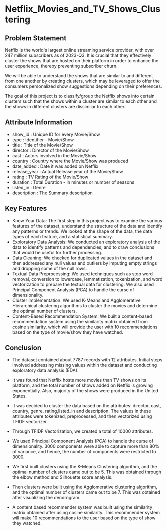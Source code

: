 # Netflix_Movies_and_TV_Shows_Clustering

## Problem Statement

Netflix is the world's largest online streaming service provider, with over 247 million subscribers as of 2023-Q3. It is crucial that they effectively cluster the shows that are hosted on their platform in order to enhance the user experience, thereby preventing subscriber churn.

We will be able to understand the shows that are similar to and different from one another by creating clusters, which may be leveraged to offer the consumers personalized show suggestions depending on their preferences.

The goal of this project is to classify/group the Netflix shows into certain clusters such that the shows within a cluster are similar to each other and the shows in different clusters are dissimilar to each other.

## Attribute Information

- show_id : Unique ID for every Movie/Show
- type : Identifier - Movie/Show
- title : Title of the Movie/Show
- director : Director of the Movie/Show
- cast : Actors involved in the Movie/Show
- country : Country where the Movie/Show was produced
- date_added : Date it was added on Netflix
- release_year : Actual Release year of the Movie/Show
- rating : TV Rating of the Movie/Show
- duration : Total Duration - in minutes or number of seasons
- listed_in : Genre
- description : The Summary description

## Key Features

- Know Your Data: The first step in this project was to examine the various features of the dataset, understand the structure of the data and identify any patterns or trends. We looked at the shape of the data, the data types of each feature, and a statistical summary.
- Exploratory Data Analysis: We conducted an exploratory analysis of the data to identify patterns and dependencies, and to draw conclusions that would be useful for further processing.
- Data Cleaning: We checked for duplicated values in the dataset and then addressed any null values and outliers by imputing empty strings and dropping some of the null rows.
- Textual Data Preprocessing: We used techniques such as stop word removal, conversion to lowercase, lemmatization, tokenization, and word vectorization to prepare the textual data for clustering. We also used Principal Component Analysis (PCA) to handle the curse of dimensionality.
- Cluster Implementation: We used K-Means and Agglomerative Hierarchical clustering algorithms to cluster the movies and determine the optimal number of clusters.
- Content-Based Recommendation System: We built a content-based recommendation system using the similarity matrix obtained from cosine similarity, which will provide the user with 10 recommendations based on the type of movie/show they have watched.


## Conclusion

- The dataset contained about 7787 records with 12 attributes. Initial steps involved addressing missing values within the dataset and conducting exploratory data analysis (EDA).

- It was found that Netflix hosts more movies than TV shows on its platform, and the total number of shows added on Netflix is growing exponentially. Also, majority of the shows were produced in the United States.

- It was decided to cluster the data based on the attributes: director, cast, country, genre, rating,listed_in and description. The values in these attributes were tokenized, preprocessed, and then vectorized using TFIDF vectorizer.

- Through TFIDF Vectorization, we created a total of 10000 attributes.

- We used Principal Component Analysis (PCA) to handle the curse of dimensionality. 3000 components were able to capture more than 80% of variance, and hence, the number of components were restricted to 3000.

- We first built clusters using the K-Means Clustering algorithm, and the optimal number of clusters came out to be 5. This was obtained through the elbow method and Silhouette score analysis.

- Then clusters were built using the Agglomerative clustering algorithm, and the optimal number of clusters came out to be 7. This was obtained after visualizing the dendrogram.

- A content based recommender system was built using the similarity matrix obtained after using cosine similarity. This recommender system will make 10 recommendations to the user based on the type of show they watched.
